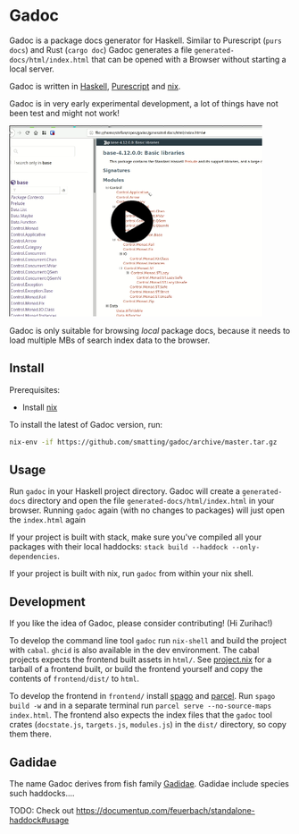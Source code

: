 # Gadoc

Gadoc is a package docs generator for Haskell. Similar to Purescript (`purs docs`) and Rust (`cargo doc`) Gadoc generates a file `generated-docs/html/index.html` that can be opened with a Browser without starting a local server.

Gadoc is written in [Haskell](https://www.haskell.org/), [Purescript](https://www.purescript.org/) and [nix](https://nixos.org/).

Gadoc is in very early experimental development, a lot of things have not been test and might not work!

[![Video](https://raw.githubusercontent.com/smatting/gadoc/master/imgs/gadoc-demo.png)](https://xahv0eel.s3.eu-central-1.amazonaws.com/gadoc-demo.webm)

Gadoc is only suitable for browsing *local* package docs, because it needs to load multiple MBs of search index data to the browser.

## Install
Prerequisites:

- Install [nix](https://nixos.org/nix/)

To install the latest of Gadoc version, run:
```sh
nix-env -if https://github.com/smatting/gadoc/archive/master.tar.gz
```

## Usage

Run `gadoc` in your Haskell project directory. Gadoc will create a `generated-docs` directory and open the file `generated-docs/html/index.html` in your browser.
Running `gadoc` again (with no changes to packages) will just open the `index.html` again

If your project is built with stack, make sure you've compiled all your packages with their local haddocks: `stack build --haddock --only-dependencies`.

If your project is built with nix, run `gadoc` from within your nix shell.


##  Development

If you like the idea of Gadoc, please consider contributing! (Hi Zurihac!)

To develop the command line tool `gadoc` run `nix-shell` and build the project with `cabal`. `ghcid` is also available in the dev environment.
The cabal projects expects the frontend built assets in `html/`. See [project.nix](https://github.com/smatting/gadoc/blob/master/project.nix) for a tarball of a frontend built, or build the frontend yourself and copy the contents of `frontend/dist/` to `html`.

To develop the frontend in `frontend/` install [spago](https://github.com/purescript/spago) and [parcel](https://parceljs.org/).
Run `spago build -w` and in a separate terminal run `parcel serve --no-source-maps index.html`.
The frontend also expects the index files that the `gadoc` tool crates (`docstate.js`, `targets.js`, `modules.js`) in the `dist/` directory, so copy them there. 

## Gadidae

The name Gadoc derives from fish family [Gadidae](https://en.wikipedia.org/wiki/Gadidae). Gadidae include species such haddocks....

TODO: Check out https://documentup.com/feuerbach/standalone-haddock#usage
